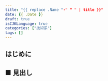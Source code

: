 ```yaml
---
title: "{{ replace .Name "-" " " | title }}"
date: {{ .Date }}
draft: true
isCJKLanguage: true
categories: ["技術系"]
tags: []
---
```


## はじめに

## ■ 見出し

